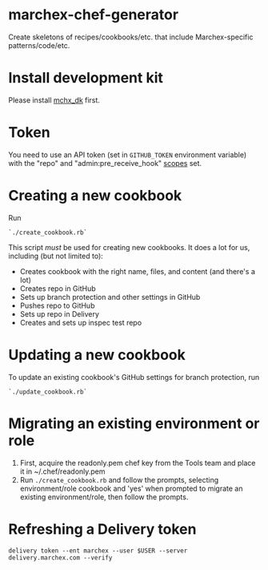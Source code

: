 # marchex-chef-generator
Create skeletons of recipes/cookbooks/etc. that include Marchex-specific patterns/code/etc.

# Install development kit
Please install [mchx_dk](https://github.marchex.com/marchex-chef/mchx_dk) first.

# Token
You need to use an API token (set in `GITHUB_TOKEN` environment variable) with the "repo" and "admin:pre_receive_hook" [scopes](https://github.marchex.com/settings/tokens) set.

# Creating a new cookbook
Run 
```
`./create_cookbook.rb`
```

This script *must* be used for creating new cookbooks.  It does a lot for us, including (but not limited to):
* Creates cookbook with the right name, files, and content (and there's a lot)
* Creates repo in GitHub
* Sets up branch protection and other settings in GitHub
* Pushes repo to GitHub
* Sets up repo in Delivery
* Creates and sets up inspec test repo

# Updating a new cookbook
To update an existing cookbook's GitHub settings for branch protection, run
```
`./update_cookbook.rb`
```

# Migrating an existing environment or role
1. First, acquire the readonly.pem chef key from the Tools team and place it in ~/.chef/readonly.pem
2. Run `./create_cookbook.rb` and follow the prompts, selecting environment/role cookbook and 'yes' when prompted to migrate an existing environment/role, then follow the prompts.

# Refreshing a Delivery token
```
delivery token --ent marchex --user $USER --server delivery.marchex.com --verify
```
